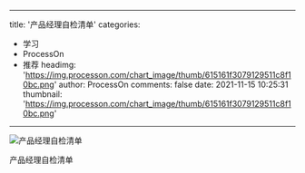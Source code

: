 
---
title: '产品经理自检清单'
categories: 
 - 学习
 - ProcessOn
 - 推荐
headimg: 'https://img.processon.com/chart_image/thumb/615161f3079129511c8f10bc.png'
author: ProcessOn
comments: false
date: 2021-11-15 10:25:31
thumbnail: 'https://img.processon.com/chart_image/thumb/615161f3079129511c8f10bc.png'
---

<div>   
<img class="thumb" alt="产品经理自检清单" src="https://img.processon.com/chart_image/thumb/615161f3079129511c8f10bc.png" referrerpolicy="no-referrer">
<p>产品经理自检清单</p>  
</div>
            